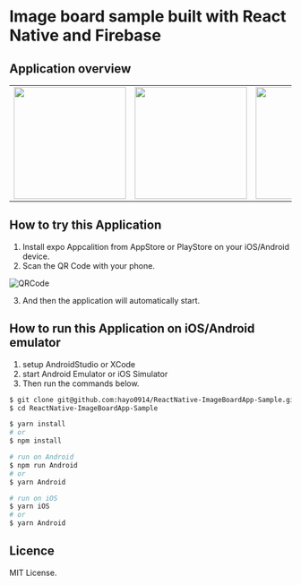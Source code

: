 # Image board sample built with React Native and Firebase

## Application overview

<table border="0">
  <tr>
    <td>
      <img src="/sample-videos/video1.gif?raw=true" width="200px">
    </td>
    <td>
      <img src="/sample-videos/video2.gif?raw=true" width="200px">
    </td>
    <td>
      <img src="/sample-videos/video3.gif?raw=true" width="200px">
    </td>
  </tr>
</table>

## How to try this Application

1. Install expo Appcalition from AppStore or PlayStore on your iOS/Android device.
1. Scan the QR Code with your phone.

![QRCode](https://i.gyazo.com/0f17bdac5bab016949b05269eea043a8.png "QRCOde")

3. And then the application will automatically start.

## How to run this Application on iOS/Android emulator

1. setup AndroidStudio or XCode
1. start Android Emulator or iOS Simulator
1. Then run the commands below.

```sh
$ git clone git@github.com:hayo0914/ReactNative-ImageBoardApp-Sample.git
$ cd ReactNative-ImageBoardApp-Sample

$ yarn install 
# or
$ npm install

# run on Android
$ npm run Android
# or 
$ yarn Android

# run on iOS
$ yarn iOS
# or
$ yarn Android
```

## Licence
MIT License.

